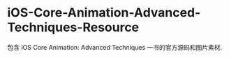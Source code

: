 # iOS-Core-Animation-Advanced-Techniques-Resource
包含 iOS Core Animation: Advanced Techniques 一书的官方源码和图片素材.
